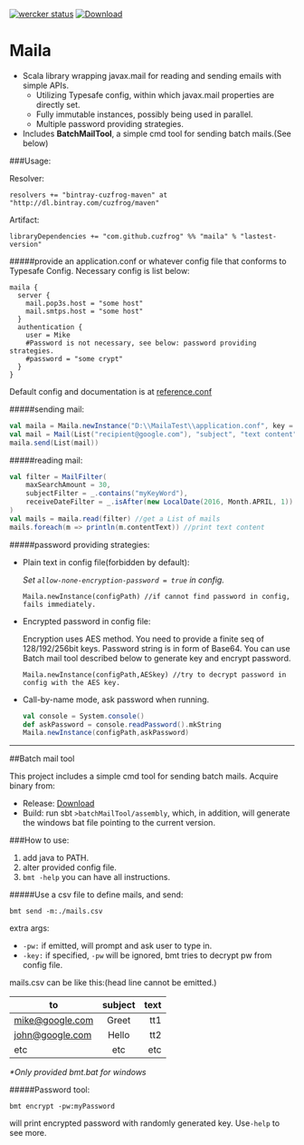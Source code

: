 [![wercker status](https://app.wercker.com/status/c35467530ee75ff7ceb3a82f252886e6/s/master "wercker status")](https://app.wercker.com/project/bykey/c35467530ee75ff7ceb3a82f252886e6)
[ ![Download](https://api.bintray.com/packages/cuzfrog/maven/maila/images/download.svg) ](https://bintray.com/cuzfrog/maven/maila/_latestVersion)
# Maila

* Scala library wrapping javax.mail for reading and sending emails with simple APIs.
    * Utilizing Typesafe config, within which javax.mail properties are directly set.
    * Fully immutable instances, possibly being used in parallel.
    * Multiple password providing strategies.
* Includes **BatchMailTool**, a simple cmd tool for sending batch mails.(See below)

###Usage:

Resolver:

    resolvers += "bintray-cuzfrog-maven" at "http://dl.bintray.com/cuzfrog/maven"

Artifact:

    libraryDependencies += "com.github.cuzfrog" %% "maila" % "lastest-version"

#####provide an application.conf or whatever config file that conforms to Typesafe Config.
Necessary config is list below:

    maila {
      server {
        mail.pop3s.host = "some host"
        mail.smtps.host = "some host"
      }
      authentication {
        user = Mike
        #Password is not necessary, see below: password providing strategies.
        #password = "some crypt"
      }
    }

Default config and documentation is at [reference.conf](src/main/resources/reference.conf)

#####sending mail:

```scala
val maila = Maila.newInstance("D:\\MailaTest\\application.conf", key = "w0j9j3pc1lht5c6b")
val mail = Mail(List("recipient@google.com"), "subject", "text content")
maila.send(List(mail))
```

#####reading mail:

```scala
val filter = MailFilter(
    maxSearchAmount = 30,
    subjectFilter = _.contains("myKeyWord"),
    receiveDateFilter = _.isAfter(new LocalDate(2016, Month.APRIL, 1))
)
val mails = maila.read(filter) //get a List of mails
mails.foreach(m => println(m.contentText)) //print text content
```

#####password providing strategies:

 * Plain text in config file(forbidden by default):

   _Set `allow-none-encryption-password = true` in config._

       Maila.newInstance(configPath) //if cannot find password in config, fails immediately.

 * Encrypted password in config file:

   Encryption uses AES method. You need to provide a finite seq of 128/192/256bit keys.
   Password string is in form of Base64.
   You can use Batch mail tool described below to generate key and encrypt password.

       Maila.newInstance(configPath,AESkey) //try to decrypt password in config with the AES key.

 * Call-by-name mode, ask password when running.
    ```scala
    val console = System.console()
    def askPassword = console.readPassword().mkString
    Maila.newInstance(configPath,askPassword)
    ```
---

##Batch mail tool

This project includes a simple cmd tool for sending batch mails. Acquire binary from:
* Release: [Download](https://github.com/cuzfrog/maila/releases)
* Build: run sbt `>batchMailTool/assembly`, which, in addition, will generate the windows bat file pointing to the current version.

###How to use:

1. add java to PATH.
2. alter provided config file.
3. `bmt -help`  you can have all instructions.

#####Use a csv file to define mails, and send:

    bmt send -m:./mails.csv

  extra args:
  * `-pw:` if emitted, will prompt and ask user to type in.
  * `-key:` if specified, `-pw` will be ignored, bmt tries to decrypt pw from config file.

mails.csv can be like this:(head line cannot be emitted.)

| to              | subject       | text  |
| --------------- |:-------------:| -----:|
| mike@google.com | Greet         | tt1   |
| john@google.com | Hello         | tt2   |
| etc             | etc           | etc   |

_*Only provided bmt.bat for windows_

#####Password tool:

    bmt encrypt -pw:myPassword

  will print encrypted password with randomly generated key. Use`-help` to see more.